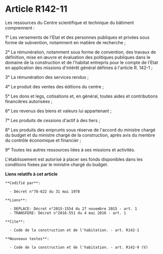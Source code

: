 # Article R142-11

Les ressources du Centre scientifique et technique du bâtiment comprennent : 

1° Les versements de l'Etat et des personnes publiques et privées sous forme de subvention, notamment en matière de
recherche ; 

2° La rémunération, notamment sous forme de convention, des travaux de définition, mise en œuvre et évaluation des politiques
publiques dans le domaine de la construction et de l'habitat entrepris pour le compte de l'Etat en application des missions
d'intérêt général définies à l'article R. 142-1 ; 

3° La rémunération des services rendus ; 

4° Le produit des ventes des éditions du centre ; 

5° Les dons et legs, cotisations et, en général, toutes aides et contributions financières autorisées ; 

6° Les revenus des biens et valeurs lui appartenant ; 

7° Les produits de cessions d'actif à des tiers ; 

8° Les produits des emprunts sous réserve de l'accord du ministre chargé du budget et du ministre chargé de la construction,
après avis du membre du contrôle économique et financier ; 

9° Toutes les autres ressources liées à ses missions et activités. 

L'établissement est autorisé à placer ses fonds disponibles dans les conditions fixées par le ministre chargé du budget.

**Liens relatifs à cet article**

	**Codifié par**:

	  - Décret n°78-622 du 31 mai 1978

	**Liens**:

	  - DEPLACE: Décret n°2015-1554 du 27 novembre 2015 - art. 1
	  - TRANSFERE: Décret n°2016-551 du 4 mai 2016 - art. 1

	**Cite**:

	  - Code de la construction et de l'habitation. - art. R142-1

	**Nouveaux textes**:

	  - Code de la construction et de l'habitation. - art. R142-9 (V)
